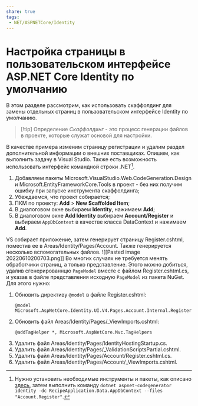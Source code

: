 ```yaml
---
share: true
tags:
 - NET/ASPNETCore/Identity
---
```

# Настройка страницы в пользовательском интерфейсе ASP.NET Core Identity по умолчанию
В этом разделе рассмотрим, как использовать скаффолдинг для замены отдельных страниц в пользовательском интерфейсе Identity по умолчанию.
> [!tip] Определение
> _Скаффолдинг_ - это процесс генерации файлов в проекте, которые служат основой для настройки.

В качестве примера изменим страницу регистрации и удалим раздел дополнительной информации о внешних поставщиках. Опишем, как выполнить задачу в Visual Studio. Также есть возможность использовать интерфейс командной строки .NET[^1].
1. Добавляем пакеты Microsoft.VisualStudio.Web.CodeGeneration.Design и Microsoft.EntityFrameworkCore.Tools в проект - без них получим ошибку при запуске инструмента скаффолдинга;
2. Убеждаемся, что проект собирается;
3. ПКМ по проекту: **Add** > **New Scaffolded Item**;
4. В диалоговом окне выбираем **Identity**, нажимаем **Add**;
5. В диалоговом окне **Add Identity** выбираем **Account/Register** и выбираем `AppDbContext` в качестве класса DataContext и нажимаем **Add**.

VS собирает приложение, затем генерирует страницу Register.cshtml, поместив ее в Areas/Identity/Pages/Account. Также генерируется несколько вспомогательных файлов.
![[Pasted image 20220610200703.png]]
Во многих случаях не требуется менять обработчики страниц, а только представление. Этого можно добиться, удалив сгенерированнцю `PageModel` вместе с файлом Register.cshtml.cs,  и указав в файле представления исходную `PageModel` из пакета NuGet. Для этого нужно:
1. Обновить директиву `@model` в файле Register.cshtml:
	```razor
	@model Microsoft.AspNetCore.Identity.UI.V4.Pages.Account.Internal.RegisterModel
	```
1. Обновить файл Areas/Identity/Pages/\_ViewImports.cshtml:
	```razor
	@addTagHelper *, Microsoft.AspNetCore.Mvc.TagHelpers
	```
1. Удалить файл Areas/Identity/Pages/IdentityHostingStartup.cs.
2. Удалить файл Areas/Identity/Pages/\_ValidationScriptsPartial.cshtml.
3. Удалить файл Areas/Identity/Pages/Account/Register.cshtml.cs.
4. Удалить файл Areas/Identity/Pages/Account/\_ViewImports.cshtml.


[^1]: Нужно установить необходимые инструменты и пакеты, как описано [здесь](https://docs.microsoft.com/en-us/aspnet/core/security/authentication/scaffold-identity?view=aspnetcore-5.0&tabs=netcore-cli), затем выполнить команду `dotnet aspnet-codegenerator identity -dc RecipeApplication.Data.AppDbContext --files "Account.Register"`.	